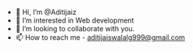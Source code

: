 - 👋 Hi, I’m @Aditijaiz
- 👀 I’m interested in Web development
- 💞️ I’m looking to collaborate with you.
- 📫 How to reach me - aditijaiswalalg999@gmail.com

<!---
Aditijaiz/Aditijaiz is a ✨ special ✨ repository because its `README.md` (this file) appears on your GitHub profile.
You can click the Preview link to take a look at your changes.
--->
